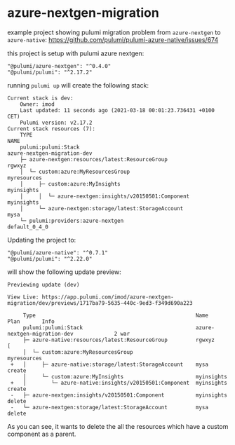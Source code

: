 # azure-nextgen-migration

example project showing pulumi migration problem from `azure-nextgen` to `azure-native`: https://github.com/pulumi/pulumi-azure-native/issues/674

this project is setup with pulumi azure nextgen:

    "@pulumi/azure-nextgen": "^0.4.0"
    "@pulumi/pulumi": "^2.17.2"

running `pulumi up` will create the following stack:

```
Current stack is dev:
    Owner: imod
    Last updated: 11 seconds ago (2021-03-18 00:01:23.736431 +0100 CET)
    Pulumi version: v2.17.2
Current stack resources (7):
    TYPE                                                            NAME
    pulumi:pulumi:Stack                                             azure-nextgen-migration-dev
    ├─ azure-nextgen:resources/latest:ResourceGroup                 rgwxyz
    │  └─ custom:azure:MyResourcesGroup                             myresources
    │     ├─ custom:azure:MyInsights                                myinsights
    │     │  └─ azure-nextgen:insights/v20150501:Component          myinsights
    │     └─ azure-nextgen:storage/latest:StorageAccount            mysa
    └─ pulumi:providers:azure-nextgen                               default_0_4_0
```

Updating the project to:

    "@pulumi/azure-native": "^0.7.1"
    "@pulumi/pulumi": "^2.22.0"
    
will show the following update preview:

```
Previewing update (dev)

View Live: https://app.pulumi.com/imod/azure-nextgen-migration/dev/previews/1717ba79-5635-440c-9ed3-f349d690a223

     Type                                                   Name                         Plan       Info
     pulumi:pulumi:Stack                                    azure-nextgen-migration-dev             2 war
     ├─ azure-native:resources/latest:ResourceGroup         rgwxyz                                  [
     │  └─ custom:azure:MyResourcesGroup                    myresources                            
 +   │     ├─ azure-native:storage/latest:StorageAccount    mysa                         create    
     │     └─ custom:azure:MyInsights                       myinsights                             
 +   │        └─ azure-native:insights/v20150501:Component  myinsights                   create    
 -   ├─ azure-nextgen:insights/v20150501:Component          myinsights                   delete     
 -   └─ azure-nextgen:storage/latest:StorageAccount         mysa                         delete   
```

As you can see, it wants to delete the all the resources which have a custom component as a parent.
